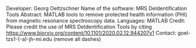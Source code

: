 Developer: Georg Oeltzschner
Name of the software: MRS DeIdentification Tools
Abstract: MATLAB tools to remove protected health information (PHI) from magnetic resonance spectroscopy data.
Languages: MATLAB
Credit: Please credit the use of MRS DeIdentification Tools by citing https://www.biorxiv.org/content/10.1101/2020.02.12.944207v1
Contact: goel-tzs1-(-a)-jh-mi.edu (remove all dashes)
